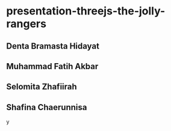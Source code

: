 # presentation-threejs-the-jolly-rangers

## Denta Bramasta Hidayat
## Muhammad Fatih Akbar
## Selomita Zhafiirah
## Shafina Chaerunnisa

y